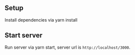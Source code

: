 ## Setup 

Install dependencies via yarn install

## Start server

Run server via yarn start, server url is `http://localhost/3000`.